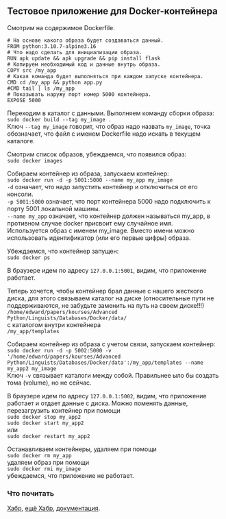 ## Тестовое приложение для Docker-контейнера

Смотрим на содержимое Dockerfile.
```
# На основе какого образа будет создаваться данный.
FROM python:3.10.7-alpine3.16
# Что надо сделать для инициализации образа.
RUN apk update && apk upgrade && pip install flask
# Копируем необходимый код и данные внутрь образа.
COPY src /my_app
# Какая команда будет выполняться при каждом запуске контейнера.
CMD cd /my_app && python app.py
#CMD tail | ls /my_app
# Показывать наружу порт номер 5000 контейнера.
EXPOSE 5000
```

Переходим в каталог с данными. Выполняем команду сборки образа:  
`sudo docker build --tag my_image .`  
Ключ `--tag my_image` говорит, что образ надо назвать `my_image`, точка обозначает, что файл с именем Dockerfile надо искать в текущем каталоге.

Смотрим список образов, убеждаемся, что появился образ:  
`sudo docker images`

Собираем контейнер из образа, запускаем контейнер:  
`sudo docker run -d -p 5001:5000 --name my_app my_image`  
`-d` означает, что надо запустить контейнер и отключиться от его консоли.  
`-p 5001:5000` означает, что порт контейнера 5000 надо подключить к порту 5001 локальной машины.  
`--name my_app` означает, что контейнер должен называться my_app, в противном случае docker присвоит ему случайное имя.  
Используется образ с именем my_image. Вместо имени можно использовать идентификатор (или его первые цифры) образа.

Убеждаемся, что контейнер запущен:  
`sudo docker ps`

В браузере идем по адресу `127.0.0.1:5001`, видим, что приложение работает.

Теперь хочется, чтобы контейнер брал данные с нашего жесткого диска, для этого связываем каталог на диске 
(относительные пути не поддерживаются, не забудьте заменить на путь на своем диске!!!)  
`/home/edward/papers/kourses/Advanced Python/Linguists/Databases/Docker/data/`  
с каталогом внутри контейнера  
`/my_app/templates`

Собираем контейнер из образа с учетом связи, запускаем контейнер:  
`sudo docker run -d -p 5002:5000 -v '/home/edward/papers/kourses/Advanced Python/Linguists/Databases/Docker/data':/my_app/templates --name my_app2 my_image`  
Ключ `-v` связывает каталоги между собой. Правильнее ыло бы создать тома (volume), но не сейчас.

В браузере идем по адресу `127.0.0.1:5002`, видим, что приложение работает и отдает данные с диска. Можно поменять данные,
перезагрузить контейнер при помощи  
`sudo docker stop my_app2`  
`sudo docker start my_app2`  
или  
`sudo docker restart my_app2`  

Останавливаем контейнеры, удаляем при помощи  
`sudo docker rm my_app`  
удаляем образ при помощи  
`sudo docker rmi my_image`  
убеждаемся, что приложение не работает.

### Что почитать

[Хабр](https://habr.com/ru/company/ruvds/blog/438796/), [ещё Хабр](https://habr.com/ru/post/659049/), 
[документация](https://docs.docker.com/engine/reference/commandline/run/).
